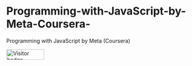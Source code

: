 # Programming-with-JavaScript-by-Meta-Coursera-
Programming with JavaScript by Meta (Coursera)
<div id="badges">
  <img src="https://api.visitorbadge.io/api/visitors?path=jaydattpatel%2FJavaScript-by-Meta&label=Visitors&countColor=%2337d67a" alt="Visitor badge" width="100" height="28"/>
</div>
